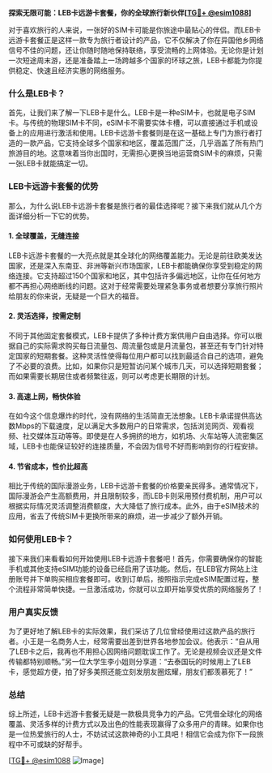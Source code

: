 **探索无限可能：LEB卡远游卡套餐，你的全球旅行新伙伴[[TG💪+ @esim1088](https://t.me/s/esim1088)]**

对于喜欢旅行的人来说，一张好的SIM卡可能是你旅途中最贴心的伴侣。而LEB卡远游卡套餐正是这样一款专为旅行者设计的产品，它不仅解决了你在异国他乡网络信号不佳的问题，还让你随时随地保持联络，享受流畅的上网体验。无论你是计划一次短途周末游，还是准备踏上一场跨越多个国家的环球之旅，LEB卡都能为你提供稳定、快速且经济实惠的网络服务。

### 什么是LEB卡？

首先，让我们来了解一下LEB卡是什么。LEB卡是一种eSIM卡，也就是电子SIM卡。与传统的物理SIM卡不同，eSIM卡不需要实体卡槽，可以直接通过手机或设备上的应用进行激活和使用。LEB卡远游卡套餐则是在这一基础上专门为旅行者打造的一款产品，它支持全球多个国家和地区，覆盖范围广泛，几乎涵盖了所有热门旅游目的地。这意味着当你出国时，无需担心更换当地运营商SIM卡的麻烦，只需一张LEB卡就能搞定一切。

### LEB卡远游卡套餐的优势

那么，为什么说LEB卡远游卡套餐是旅行者的最佳选择呢？接下来我们就从几个方面详细分析一下它的优势。

#### 1. **全球覆盖，无缝连接**
LEB卡远游卡套餐的一大亮点就是其全球化的网络覆盖能力。无论是前往欧美发达国家，还是深入东南亚、非洲等新兴市场国家，LEB卡都能确保你享受到稳定的网络连接。它支持超过150个国家和地区，其中包括许多偏远地区，让你在任何地方都不再担心网络断线的问题。这对于经常需要处理紧急事务或者想要分享旅行照片给朋友的你来说，无疑是一个巨大的福音。

#### 2. **灵活选择，按需定制**
不同于其他固定套餐模式，LEB卡提供了多种计费方案供用户自由选择。你可以根据自己的实际需求购买每日流量包、周流量包或是月流量包，甚至还有专门针对特定国家的短期套餐。这种灵活性使得每位用户都可以找到最适合自己的选项，避免了不必要的浪费。比如，如果你只是短暂访问某个城市几天，可以选择短期套餐；而如果需要长期居住或者频繁往返，则可以考虑更长期限的计划。

#### 3. **高速上网，畅快体验**
在如今这个信息爆炸的时代，没有网络的生活简直无法想象。LEB卡承诺提供高达数Mbps的下载速度，足以满足大多数用户的日常需求，包括浏览网页、观看视频、社交媒体互动等等。即使是在人多拥挤的地方，如机场、火车站等人流密集区域，LEB卡也能保证较好的连接质量，不会因为信号不好而影响到你的行程安排。

#### 4. **节省成本，性价比超高**
相比于传统的国际漫游业务，LEB卡远游卡套餐的价格要亲民得多。通常情况下，国际漫游会产生高额费用，并且限制较多，而LEB卡则采用预付费机制，用户可以根据实际情况灵活调整消费额度，大大降低了旅行成本。此外，由于eSIM技术的应用，省去了传统SIM卡更换所带来的麻烦，进一步减少了额外开销。

### 如何使用LEB卡？

接下来我们来看看如何开始使用LEB卡远游卡套餐吧！首先，你需要确保你的智能手机或其他支持eSIM功能的设备已经启用了该功能。然后，在LEB官方网站上注册账号并下单购买相应套餐即可。收到订单后，按照指示完成eSIM配置过程，整个流程非常简单快捷。一旦激活成功，你就可以立即开始享受优质的网络服务了！

### 用户真实反馈

为了更好地了解LEB卡的实际效果，我们采访了几位曾经使用过这款产品的旅行者。小王是一名商务人士，经常需要出差到世界各地参加会议。他表示：“自从用了LEB卡之后，我再也不用担心因网络问题耽误工作了。无论是视频会议还是文件传输都特别顺畅。”另一位大学生李小姐则分享道：“去泰国玩的时候用上了LEB卡，感觉超方便，拍了好多美照还能立刻发朋友圈炫耀，朋友们都羡慕死了！”

### 总结

综上所述，LEB卡远游卡套餐无疑是一款极具竞争力的产品。它凭借全球化的网络覆盖、灵活多样的计费方式以及出色的性能表现赢得了众多用户的青睐。如果你也是一位热爱旅行的人士，不妨试试这款神奇的小工具吧！相信它会成为你下一段旅程中不可或缺的好帮手。

[[TG💪+ @esim1088](https://t.me/s/esim1088) ![Image](https://i.postimg.cc/4NQfJmqS/Snipaste-2025-05-13-00-14-12.png)]